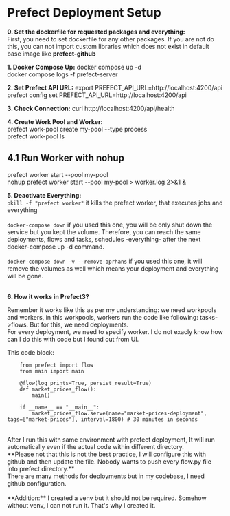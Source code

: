 # **Prefect Deployment Setup**

**0. Set the dockerfile for requested packages and everything:**
<br/> First, you need to set dockerfile for any other packages. If you are not do this, you can not import custom libraries which does not exist in default base image like **prefect-github**

**1. Docker Compose Up:**
docker compose up -d <br/> 
docker compose logs -f prefect-server <br/>

**2. Set Prefect API URL:**
export PREFECT_API_URL=http://localhost:4200/api <br/>
prefect config set PREFECT_API_URL=http://localhost:4200/api <br/> 

**3. Check Connection:**
curl http://localhost:4200/api/health<br/> 

**4. Create Work Pool and Worker:** <br/>
prefect work-pool create my-pool --type process <br/>
prefect work-pool ls<br/>

## 4.1 Run Worker with nohup
prefect worker start --pool my-pool <br/>
nohup prefect worker start --pool my-pool > worker.log 2>&1 & <br/>

**5. Deactivate Everything:**
<br/> 
```pkill -f "prefect worker"``` it kills the prefect worker, that executes jobs and everything 
<br/>
<br/>
```docker-compose down``` if you used this one, you will be only shut down the service but you kept the volume. Therefore, you can reach the same deployments, flows and tasks, schedules -everything- after the next docker-compose up -d command. 
<br/>
<br/>
```docker-compose down -v --remove-oprhans``` if you used this one, it will remove the volumes as well which means your deployment and everything will be gone.  
<br/>

**6. How it works in Prefect3?**

Remember it works like this as per my understanding: we need workpools and workers, in this workpools, workers run the code like following: tasks->flows. But for this, we need deployments.
<br/>
For every deployment, we need to specify worker. I do not exacly know how can I do this with code but I found out from UI. 

This code block: 
```
    from prefect import flow
    from main import main

    @flow(log_prints=True, persist_result=True)
    def market_prices_flow():
        main()

    if __name__ == "__main__":
        market_prices_flow.serve(name="market-prices-deployment", tags=["market-prices"], interval=1800) # 30 minutes in seconds
```
<br/>
After I run this with same environment with prefect deployment, It will run automatically even if the actual code within different directory. 
<br/>
**Please not that this is not the best practice, I will configure this with github and then update the file. Nobody wants to push every flow.py file into prefect directory.**
<br/>
There are many methods for deployments but in my codebase, I need github configuration. 
<br/>

<br/>
**Addition:** I created a venv but it should not be required. Somehow without venv, I can not run it. That's why I created it. 
<br/>